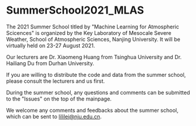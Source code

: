# SummerSchool2021_MLAS
The 2021 Summer School titled by "Machine Learning for Atmospheric Scicences" is organized by the Key Laboratory of Mesocale Severe Weather, School of Atmospheric Sciences, Nanjing University. It will be virtually held on 23-27 August 2021.

Our lecturers are Dr. Xiaomeng Huang from Tsinghua University and Dr. Hailiang Du from Durhan University. 

If you are willing to distribute the code and data from the summer school, please consult the lecturers and us first. 

During the summer school, any questions and comments can be submitted to the "Issues" on the top of the mainpage.

We welcome any comments and feedbacks about the summer school, which can be sent to lililei@nju.edu.cn. 
